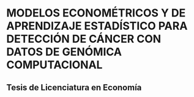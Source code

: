 # MODELOS ECONOMÉTRICOS Y DE APRENDIZAJE ESTADÍSTICO PARA DETECCIÓN DE CÁNCER CON DATOS DE GENÓMICA COMPUTACIONAL
## Tesis de Licenciatura en Economía
